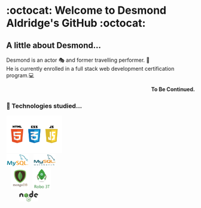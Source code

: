 # :octocat: Welcome to Desmond Aldridge's GitHub :octocat: 

## A little about Desmond...

Desmond is an actor 🎭 and former travelling performer. 🎪 <br>
He is currently enrolled in a full stack web development certification program.💻 
<br>

<marquee><b>To Be Continued...👀<b></marquee>
<br>
  
### 🌱 Technologies studied...

<img src="./logos.jpeg" width="150px"><br><img src="./MySQL-logo.png" width="60px" height="32px">&nbsp;&nbsp;&nbsp;<img src="./mysql-workbench.jpg" width="60px" height="32px"><br>&nbsp;&nbsp;&nbsp;<img src="./mongodb-logo.png" width="50px">&nbsp;&nbsp;<img src="./Robo-3T-Logo.png" width="50px"><br>&nbsp;&nbsp;&nbsp;&nbsp;&nbsp;&nbsp;&nbsp;&nbsp;&nbsp;<img src="./node-js-logo.png" width="50px">






